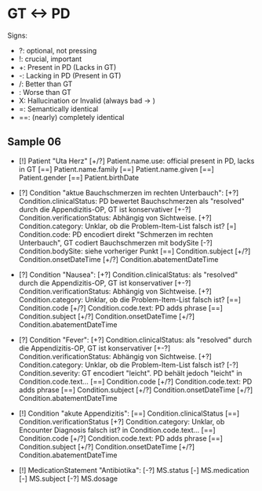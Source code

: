 # GT <-> PD

Signs:
- ?: optional, not pressing
- !: crucial, important
- +: Present in PD (Lacks in GT)
- -: Lacking in PD (Present in GT)
- /: Better than GT
- \: Worse than GT
- X: Hallucination or Invalid (always bad -> \)
- =: Semantically identical
- ==: (nearly) completely identical

## Sample 06
* [!] Patient "Uta Herz"
    [+/?] Patient.name.use: official present in PD, lacks in GT
    [==] Patient.name.family
    [==] Patient.name.given
    [==] Patient.gender
    [==] Patient.birthDate

* [?] Condition "aktue Bauchschmerzen im rechten Unterbauch":
    [+?] Condition.clinicalStatus: PD bewertet Bauchschmerzen als "resolved" durch die Appendizitis-OP, GT ist konservativer
    [+-?] Condition.verificationStatus: Abhängig von Sichtweise.
    [+?] Condition.category: Unklar, ob die Problem-Item-List falsch ist?
    [=] Condition.code: PD encodiert direkt "Schmerzen im rechten Unterbauch", GT codiert Bauchschmerzen mit bodySite
    [-?] Condition.bodySite: siehe vorheriger Punkt
    [==] Condition.subject
    [+/?] Condition.onsetDateTime
    [+/?] Condition.abatementDateTime

* [?] Condition "Nausea":
    [+?] Condition.clinicalStatus: als "resolved" durch die Appendizitis-OP, GT ist konservativer
    [+-?] Condition.verificationStatus: Abhängig von Sichtweise.
    [+?] Condition.category: Unklar, ob die Problem-Item-List falsch ist?
    [==] Condition.code
    [+/?] Condition.code.text: PD adds phrase
    [==] Condition.subject
    [+/?] Condition.onsetDateTime
    [+/?] Condition.abatementDateTime

* [?] Condition "Fever":
    [+?] Condition.clinicalStatus: als "resolved" durch die Appendizitis-OP, GT ist konservativer
    [+-?] Condition.verificationStatus: Abhängig von Sichtweise.
    [+?] Condition.category: Unklar, ob die Problem-Item-List falsch ist?
    [-\?] Condition.severity: GT encodiert "leicht". PD behält jedoch "leicht" in Condition.code.text...
    [==] Condition.code
    [+/?] Condition.code.text: PD adds phrase
    [==] Condition.subject
    [+/?] Condition.onsetDateTime
    [+/?] Condition.abatementDateTime

* [!] Condition "akute Appendizitis":
    [==] Condition.clinicalStatus
    [==] Condition.verificationStatus
    [+?] Condition.category: Unklar, ob Encounter Diagnosis falsch ist?
    in Condition.code.text...
    [==] Condition.code
    [+/?] Condition.code.text: PD adds phrase
    [==] Condition.subject
    [+/?] Condition.onsetDateTime
    [+/?] Condition.abatementDateTime

- [!] MedicationStatement "Antibiotika":
    [-\?] MS.status
    [-\] MS.medication
    [-\] MS.subject
    [-\?] MS.dosage
